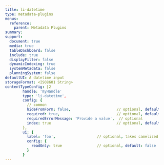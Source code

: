 ```yaml
---
title: li-datetime
type: metadata-plugins
menus:
  reference:
    parent: Metadata Plugins
summary: 
support:
  document: true
  media: true
  tableDashboard: false
  include: true
  displayFilter: false
  dynamicIndexing: true
  systemMetadata: false
  planningSystem: false
defaultUI: A datetime input
storageFormat: <ISO8601 String>
contentTypeConfig: |2
        handle: 'myHandle'
        type: 'li-datetime',
        config: {
          // common
          hideFromForm: false,                     // optional, default: false
          required: true,                          // optional, default: false
          requiredErrorMessage: 'Provide a value',  // optional
          index: true                              // optional, default: false, added in {{< release "release-2023-07" >}}
        },
        ui: {
          label: 'foo',                   // optional, takes camelized name otherwise
          config: {
            readOnly: true                // optional, default: false
          }
        }
---
```

